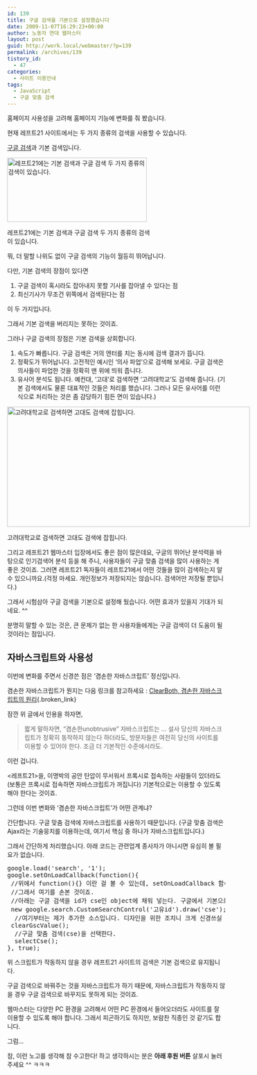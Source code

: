 ```yaml
---
id: 139
title: 구글 검색을 기본으로 설정했습니다
date: 2009-11-07T16:29:23+00:00
author: 노동자 연대 웹마스터
layout: post
guid: http://work.local/webmaster/?p=139
permalink: /archives/139
tistory_id:
  - 47
categories:
  - 사이트 이용안내
tags:
  - JavaScript
  - 구글 맞춤 검색
---
```

홈페이지 사용성을 고려해 홈페이지 기능에 변화를 줘 봤습니다.

현재 레프트21 사이트에서는 두 가지 종류의 검색을 사용할 수 있습니다.

<a href="http://work.local/webmaster/webmaster/29" target="_blank" title="구글 맞춤검색(CSE) 서비스 시작" class="broken_link">구글 검색</a>과 기본 검색입니다.

<div style="width: 332px" class="wp-caption aligncenter">
  <img src="http://work.local/webmaster/wp-content/uploads/1/cfile1.uf.15630A484D0847241B6701.jpg" width="322" height="148" alt="레프트21에는 기본 검색과 구글 검색 두 가지 종류의 검색이 있습니다." />
  
  <p class="wp-caption-text">
    레프트21에는 기본 검색과 구글 검색 두 가지 종류의 검색이 있습니다.
  </p>
</div>

뭐, 더 말할 나위도 없이 구글 검색의 기능이 월등히 뛰어납니다.

다만, 기본 검색의 장점이 있다면 

  1. 구글 검색이 혹시라도 잡아내지 못할 기사를 잡아낼 수 있다는 점
  2. 최신기사가 무조건 위쪽에서 검색된다는 점 

이 두 가지입니다.

그래서 기본 검색을 버리지는 못하는 것이죠.

그러나 구글 검색의 장점은 기본 검색을 상회합니다.

  1. 속도가 빠릅니다. 구글 검색은 거의 엔터를 치는 동시에 검색 결과가 뜹니다.
  2. 정확도가 뛰어납니다. 고전적인 예시인 &#8216;의사 파업&#8217;으로 검색해 보세요. 구글 검색은 의사들이 파업한 것을 정확히 맨 위에 띄워 줍니다.
  3. 유사어 분석도 됩니다. 예컨대, &#8216;고대&#8217;로 검색하면 &#8216;고려대학교&#8217;도 검색해 줍니다. (기본 검색에서도 물론 대표적인 것들은 처리를 했습니다. 그러나 모든 유사어를 이런 식으로 처리하는 것은 좀 감당하기 힘든 면이 있습니다.)

<div style="width: 570px" class="wp-caption aligncenter">
  <img src="http://work.local/webmaster/wp-content/uploads/1/cfile27.uf.187FC6564D0847244E465D.jpg" width="560" height="277" alt="고려대학교로 검색하면 고대도 검색에 잡힙니다." />
  
  <p class="wp-caption-text">
    고려대학교로 검색하면 고대도 검색에 잡힙니다.
  </p>
</div>

그리고 레프트21 웹마스터 입장에서도 좋은 점이 많은데요, 구글의 뛰어난 분석력을 바탕으로 인기검색어 분석 등을 해 주니, 사용자들이 구글 맞춤 검색을 많이 사용하는 게 좋은 것이죠. 그러면 레프트21 독자들이 레프트21에서 어떤 것들을 많이 검색하는지 알 수 있으니까요.(걱정 마세요. 개인정보가 저장되지는 않습니다. 검색어만 저장될 뿐입니다.)

그래서 시험삼아 구글 검색을 기본으로 설정해 뒀습니다. 어떤 효과가 있을지 기대가 되네요. ^^

분명히 말할 수 있는 것은, 큰 문제가 없는 한 사용자들에게는 구글 검색이 더 도움이 될 것이라는 점입니다.

## 자바스크립트와 사용성

이번에 변화를 주면서 신경쓴 점은 &#8216;겸손한 자바스크립트&#8217; 정신입니다.

겸손한 자바스크립트가 뭔지는 다음 링크를 참고하세요 :&nbsp;[ClearBoth, 겸손한 자바스크립트의 원리](http://www.clearboth.org/wiki/doku.php?id=reference:opera-wsc:43_the_principles_of_unobtrusive_javascript){.broken_link}

잠깐 위 글에서 인용을 하자면,&nbsp;

> 짧게 말하자면, &ldquo;겸손한unobtrusive&rdquo; 자바스크립트는 &hellip; 설사 당신의 자바스크립트가 정확히 동작하지 않는다 하더라도, 방문자들은 여전히 당신의 사이트를 이용할 수 있어야 한다. 조금 더 기본적인 수준에서라도.

이런 겁니다.

<레프트21>을, 이명박의 공안 탄압이 무서워서 프록시로 접속하는 사람들이 있더라도(보통은 프록시로 접속하면 자바스크립트가 꺼집니다) 기본적으로는 이용할 수 있도록 해야 한다는 것이죠.

그런데 이번 변화와 &#8216;겸손한 자바스크립트&#8217;가 어떤 관계냐?

간단합니다. 구글 맞춤 검색에 자바스크립트를 사용하기 때문입니다. (구글 맞춤 검색은 Ajax라는 기술뭉치를 이용하는데, 여기서 핵심 중 하나가 자바스크립트입니다.)

그래서 간단하게 처리했습니다. 아래 코드는 관련업계 종사자가 아니시면 유심히 볼 필요가 없습니다.

<pre title="code" class="brush: jscript;">google.load('search', '1');
google.setOnLoadCallback(function(){
 //위에서 function(){} 이란 걸 볼 수 있는데, setOnLoadCallback 함수가 실행된 다음 실행할 것들을 지정해 준 부분인 것 같습니다.
 //그래서 여기를 손본 것이죠.
 //아래는 구글 검색을 id가 cse인 object에 채워 넣는다. 구글에서 기본으로 제공하는 소스입니다.
 new google.search.CustomSearchControl('고유id').draw('cse');
  //여기부터는 제가 추가한 소스입니다. 디자인을 위한 조치니 크게 신경쓰실 거 없습니다. submit 버튼에서 '검색'이라는 글자를 지우는 것입니다.
 clearGscValue();
  //구글 맞춤 검색(cse)을 선택한다.
  selectCse();
}, true);</pre>

위 스크립트가 작동하지 않을 경우 레프트21 사이트의 검색은 기본 검색으로 유지됩니다.

구글 검색으로 바꿔주는 것을 자바스크립트가 하기 때문에, 자바스크립트가 작동하지 않을 경우 구글 검색으로 바꾸지도 못하게 되는 것이죠.

웹마스터는 다양한 PC 환경을 고려해서 어떤 PC 환경에서 들어오더라도 사이트를 잘 이용할 수 있도록 해야 합니다. 그래서 피곤하기도 하지만, 보람찬 직종인 것 같기도 합니다.

그럼&#8230;&nbsp;

참, 이런 노고를 생각해 참 수고한다! 하고 생각하시는 분은 **아래 후원 버튼** 살포시 눌러 주세요 ^^ ㅋㅋㅋ